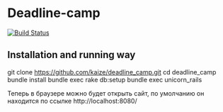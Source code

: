 # Deadline-camp
[![Build
Status](https://secure.travis-ci.org/kaize/deadline_camp.png)](http://travis-ci.org/kaize/deadline_camp)

## Installation and running way
  git clone https://github.com/kaize/deadline_camp.git
  cd deadline_camp
  bundle install
  bundle exec rake db:setup
  bundle exec unicorn_rails

  Теперь в браузере можно будет открыть сайт, по умолчанию он находится
по ссылке http://localhost:8080/
